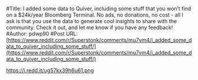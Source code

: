 #Title: I added some data to Quiver, including some stuff that you won’t find on a $24k/year Bloomberg Terminal. No ads, no donations, no cost - all I ask is that you use the data to generate cool insights to share with the community. Check it out, and let me know if you have any feedback!
#Author: pdwp90
#Post URL: [https://www.reddit.com/r/Superstonk/comments/mu7vm4/i_added_some_data_to_quiver_including_some_stuff/](https://www.reddit.com/r/Superstonk/comments/mu7vm4/i_added_some_data_to_quiver_including_some_stuff/)


https://i.redd.it/ug57kx39h6u61.png